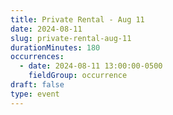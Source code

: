 ```yaml
---
title: Private Rental - Aug 11
date: 2024-08-11
slug: private-rental-aug-11
durationMinutes: 180
occurrences:
  - date: 2024-08-11 13:00:00-0500
    fieldGroup: occurrence
draft: false
type: event
---
```

